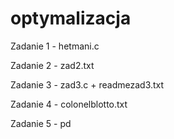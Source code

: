 # optymalizacja
Zadanie 1 - hetmani.c

Zadanie 2 - zad2.txt

Zadanie 3 - zad3.c + readmezad3.txt

Zadanie 4 - colonelblotto.txt

Zadanie 5 - pd
